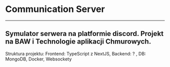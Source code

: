 # Communication Server

---

## Symulator serwera na platformie discord. Projekt na BAW i Technologie aplikacji Chmurowych.

Struktura projektu: Frontend: TypeScript z NextJS, Backend: ? , DB: MongoDB, Docker, Websockety
